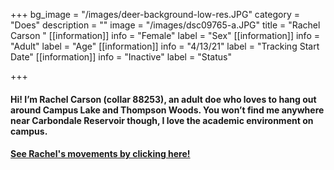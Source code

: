 +++
bg_image = "/images/deer-background-low-res.JPG"
category = "Does"
description = ""
image = "/images/dsc09765-a.JPG"
title = "Rachel Carson "
[[information]]
info = "Female"
label = "Sex"
[[information]]
info = "Adult"
label = "Age"
[[information]]
info = "4/13/21"
label = "Tracking Start Date"
[[information]]
info = "Inactive"
label = "Status"

+++
#### Hi! I’m Rachel Carson (collar 88253), an adult doe who loves to hang out around Campus Lake and Thompson Woods. You won’t find me anywhere near Carbondale Reservoir though, I love the academic environment on campus.

#### [See Rachel's movements by clicking here!](ID_88253.html)
